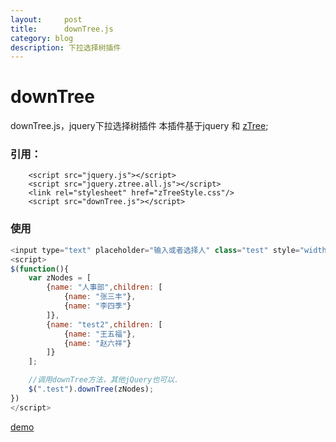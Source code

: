 ```yaml
---
layout:     post
title:      downTree.js
category: blog
description: 下拉选择树插件
---   
```

# downTree   

downTree.js，jquery下拉选择树插件
本插件基于jquery 和 [zTree](http://www.treejs.cn/v3/);

### 引用：   

```javscript
    <script src="jquery.js"></script>
    <script src="jquery.ztree.all.js"></script>
    <link rel="stylesheet" href="zTreeStyle.css"/>
    <script src="downTree.js"></script>
```   

### 使用   

```javascript
<input type="text" placeholder="输入或者选择人" class="test" style="width: 200px;height: 30px;display: block;margin: 0 auto"/>
<script>
$(function(){
    var zNodes = [
        {name: "人事部",children: [
            {name: "张三丰"},
            {name: "李四季"}
        ]},
        {name: "test2",children: [
            {name: "王五福"},
            {name: "赵六祥"}
        ]}
    ];

    //调用downTree方法，其他jQuery也可以.
    $(".test").downTree(zNodes);
})
</script>
```   

[demo](http://wuzhoubo.github.io/dist/downTree/demo/demo.html)
